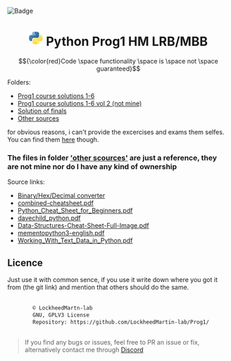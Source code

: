 ![Badge](http://ForTheBadge.com/images/badges/made-with-python.svg)
<div align="center"><h1><img src="https://github.com/LockheedMartin-lab/Prog1/blob/main/Other%20sources/Other/Python-logo-notext.svg.png?raw=true" alt="" height=32px width=32px></img>&nbspPython Prog1 HM LRB/MBB</h1></div>

$${\color{red}Code \space functionality \space is \space not \space guaranteed}$$

Folders:
* [Prog1 course solutions 1-6](https://github.com/LockheedMartin-lab/Prog1/tree/main/Solution)
* [Prog1 course solutions 1-6 vol 2 (not mine)](https://github.com/LockheedMartin-lab/Prog1/tree/main/Solution%202)
* [Solution of finals](https://github.com/LockheedMartin-lab/Prog1/tree/main/Finals)
* [Other sources](https://github.com/LockheedMartin-lab/Prog1/tree/main/Other%20sources%20)  

for obvious reasons, i can't provide the excercises and exams them selfes. You can find them [here](https://kuepper.userweb.mwn.de/) though.


### The files in folder ['other scources'](https://github.com/LockheedMartin-lab/Prog1/tree/main/Other%20sources%20) are just a reference, they are not mine nor do I have any kind of ownership
 Source links:  
 * [Binary/Hex/Decimal converter](https://www.matheretter.de/rechner/zahlenkonverter)
 * [combined-cheatsheet.pdf](http://parallel.vub.ac.be/education/python/cheatsheets/combined-cheatsheet.pdf)
 * [Python_Cheat_Sheet_for_Beginners.pdf](https://www.datacamp.com/cheat-sheet/getting-started-with-python-cheat-sheet)
 * [davechild_python.pdf](https://cheatography.com/davechild/cheat-sheets/python/)
 * [Data-Structures-Cheat-Sheet-Full-Image.pdf](https://intellipaat.com/blog/tutorial/python-tutorial/data-structures-with-python-cheat-sheet/?US)
 * [mementopython3-english.pdf](https://perso.limsi.fr/pointal/_media/python:cours:mementopython3-english.pdf)
 * [Working_With_Text_Data_in_Python.pdf](https://images.datacamp.com/image/upload/v1671098753/Marketing/Blog/Working_With_Text_Data_in_Python.pdf)

## Licence
Just use it with common sence, if you use it write down where you got it from (the git link) and mention that others should do the same. 

<pre>
    <code "color:white;background-color:black">
        ©️ LockheedMartn-lab
        GNU, GPLV3 License
        Repository: https://github.com/LockheedMartin-lab/Prog1/
    </code>
</pre>


<blockquote>If you find any bugs or issues, feel free to PR an issue or fix, alternatively contact me through <a href="https://discord.com/users/784957872139796481/">Discord</a>
